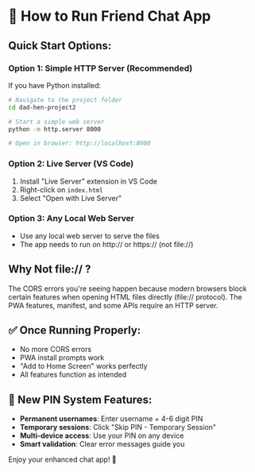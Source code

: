 # 🚀 How to Run Friend Chat App

## Quick Start Options:

### Option 1: Simple HTTP Server (Recommended)
If you have Python installed:

```bash
# Navigate to the project folder
cd dad-hen-project2

# Start a simple web server
python -m http.server 8000

# Open in browser: http://localhost:8000
```

### Option 2: Live Server (VS Code)
1. Install "Live Server" extension in VS Code
2. Right-click on `index.html`
3. Select "Open with Live Server"

### Option 3: Any Local Web Server
- Use any local web server to serve the files
- The app needs to run on http:// or https:// (not file://)

## Why Not file:// ?
The CORS errors you're seeing happen because modern browsers block certain features when opening HTML files directly (file:// protocol). The PWA features, manifest, and some APIs require an HTTP server.

## ✅ Once Running Properly:
- No more CORS errors
- PWA install prompts work
- "Add to Home Screen" works perfectly
- All features function as intended

## 🔧 New PIN System Features:
- **Permanent usernames**: Enter username + 4-6 digit PIN
- **Temporary sessions**: Click "Skip PIN - Temporary Session"
- **Multi-device access**: Use your PIN on any device
- **Smart validation**: Clear error messages guide you

Enjoy your enhanced chat app! 🎉